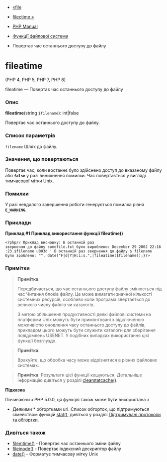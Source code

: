 - [«file](function.file.md)
- [filectime »](function.filectime.md)

- [PHP Manual](index.md)
- [Функції файлової системи](ref.filesystem.md)
- Повертає час останнього доступу до файлу

# fileatime

(PHP 4, PHP 5, PHP 7, PHP 8)

fileatime — Повертає час останнього доступу до файлу

### Опис

**fileatime**(string `$filename`): int\|false

Повертає час останнього доступу до файлу.

### Список параметрів

`filename`
Шлях до файлу.

### Значення, що повертаються

Повертає час, коли востаннє було здійснено доступ до
вказаному файлу або **`false`** у разі виникнення помилки. Час
повертається у вигляді тимчасової мітки Unix.

### Помилки

У разі невдалого завершення роботи генерується помилка рівня
**`E_WARNING`**.

### Приклади

**Приклад #1 Приклад використання функції **fileatime()****

`<?php// Приклад висновку: В останній раз звернення до файлу somefile.txt було вироблено: December 29 2002 22:16:23.$filename u003d ' В останній раз звернення до файлу $ filename було зроблено: "". date("F|d|Y|H:i:s.",|fileatime($filename));}?> `

### Примітки

> **Примітка**:
>
> Передбачається, що час останнього доступу файлу змінюється під час
> Читання блоків файлу. Це може вимагати значної кількості
> системних ресурсів, особливо коли програма звертається до великого
> числу файлів чи каталогів.
>
> З метою збільшення продуктивності деякі файлові системи на
> платформи Unix можуть бути примонтовані з відключеною можливістю
> оновлення часу останнього доступу до файлів, прикладом цього можуть бути
> служити каталоги для зберігання повідомлень USENET. У подібних випадках
> використання цієї функції безглуздо.

> **Примітка**:
>
> Врахуйте, що обробка часу може відрізнятися в різних файлових
> системах.

> **Примітка**: Результати цієї функції кешуються. Детальніше
> інформацію дивіться у розділі
> [clearstatcache()](function.clearstatcache.md).

**Підказка**

Починаючи з PHP 5.0.0, ця функція також може бути використана з
* Деякими * обгортками url. Список обгорток, що підтримуються сімейством
функцій [stat()](function.stat.md), дивіться у розділі [Підтримувані протоколи та обгортки](wrappers.md).

### Дивіться також

- [filemtime()](function.filemtime.md) - Повертає час останнього
зміни файлу
- [fileinode()](function.fileinode.md) - Повертає індексний
дескриптор файлу
- [date()](function.date.md) - Форматує тимчасову мітку Unix
